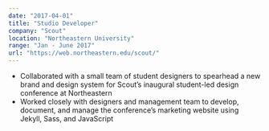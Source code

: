 ```yaml
---
date: "2017-04-01"
title: "Studio Developer"
company: "Scout"
location: "Northeastern University"
range: "Jan - June 2017"
url: "https://web.northeastern.edu/scout/"
---
```


- Collaborated with a small team of student designers to spearhead a new brand and design system for Scout’s inaugural student-led design conference at Northeastern
- Worked closely with designers and management team to develop, document, and manage the conference’s marketing website using Jekyll, Sass, and JavaScript
